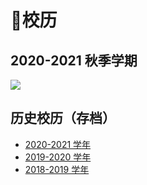 # 📅校历

## 2020-2021 秋季学期

<a data-fancybox title="" href="https://cdn.jsdelivr.net/gh/sustc/sustech-online-ng@master/docs/calendar/pic/202101.jpg">![](https://cdn.jsdelivr.net/gh/sustc/sustech-online-ng@master/docs/calendar/pic/202101.jpg)</a>

## 历史校历（存档）

* [2020-2021 学年](2020-2021.md)
* [2019-2020 学年](2019-2020.md)
* [2018-2019 学年](2018-2019.md)
